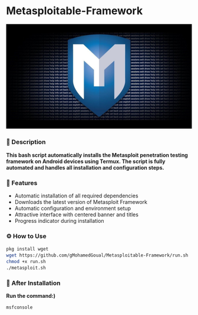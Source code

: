 # Metasploitable-Framework
<img src="metasploitable.jpg"/>

### 🚀 Description
**This bash script automatically installs the Metasploit penetration testing framework on Android devices using Termux. The script is fully automated and handles all installation and configuration steps.**

### 🎯 Features
- Automatic installation of all required dependencies
- Downloads the latest version of Metasploit Framework
- Automatic configuration and environment setup
- Attractive interface with centered banner and titles
- Progress indicator during installation

### ⚙️ How to Use
```bash
pkg install wget
wget https://github.com/gMohamedGoual/Metasploitable-Framework/run.sh
chmod +x run.sh
./metasploit.sh
```
### 🏁 After Installation
**Run the command:)**
```bash
msfconsole
```
